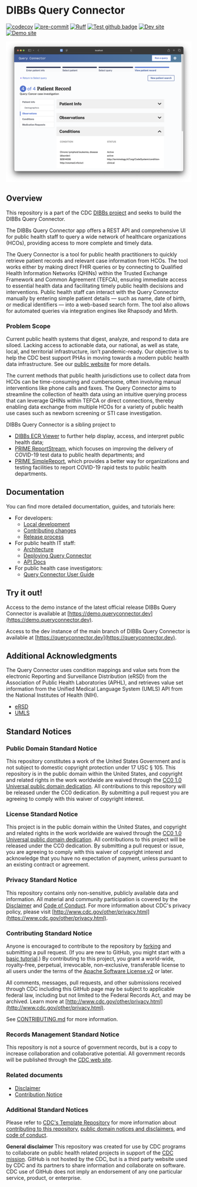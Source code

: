 # DIBBs Query Connector

[![codecov](https://codecov.io/gh/CDCgov/dibbs-query-connector/branch/main/graph/badge.svg)](https://codecov.io/gh/CDCgov/dibbs-query-connector)
[![pre-commit](https://img.shields.io/badge/pre--commit-enabled-brightgreen?logo=pre-commit)](https://github.com/pre-commit/pre-commit)
[![Ruff](https://img.shields.io/endpoint?url=https://raw.githubusercontent.com/astral-sh/ruff/main/assets/badge/v2.json)](https://github.com/astral-sh/ruff)
[![Test github badge](https://img.shields.io/github/actions/workflow/status/CDCgov/dibbs-query-connector/ci.yaml
)](https://github.com/CDCgov/dibbs-query-connector/actions/workflows/ci.yaml)
[![Dev site](https://img.shields.io/website?url=https%3A%2F%2Fqueryconnector.dev&label=queryconnector.dev)](https://queryconnector.dev)
[![Demo site](https://img.shields.io/website?url=https%3A%2F%2Fdemo.queryconnector.dev&label=demo.queryconnector.dev)](https://demo.queryconnector.dev)


![Query Connector Screenshot](./docs/images/query-connector-screenshot.png)

## Overview

This repository is a part of the CDC [DIBBs project](https://cdcgov.github.io/dibbs-site/) and seeks to build the DIBBs Query Connector.

The DIBBs Query Connector app offers a REST API and comprehensive UI for public health staff to query a wide network of healthcare organizations (HCOs), providing access to more complete and timely data.

The Query Connector is a tool for public health practitioners to quickly retrieve patient records and relevant case information from HCOs. The tool works either by making direct FHIR queries or by connecting to Qualified Health Information Networks (QHINs) within the Trusted Exchange Framework and Common Agreement (TEFCA), ensuring immediate access to essential health data and facilitating timely public health decisions and interventions. Public health staff can interact with the Query Connector manually by entering simple patient details — such as name, date of birth, or medical identifiers — into a web-based search form. The tool also allows for automated queries via integration engines like Rhapsody and Mirth.

### Problem Scope

Current public health systems that digest, analyze, and respond to data are siloed. Lacking access to actionable data, our national, as well as state, local, and territorial infrastructure, isn’t pandemic-ready. Our objective is to help the CDC best support PHAs in moving towards a modern public health data infrastructure. See our [public website](https://cdcgov.github.io/dibbs-site/) for more details.

The current methods that public health jurisdictions use to collect data from HCOs can be time-consuming and cumbersome, often involving manual interventions like phone calls and faxes. The Query Connector aims to streamline the collection of health data using an intuitive querying process that can leverage QHINs within TEFCA or direct connections, thereby enabling data exchange from multiple HCOs for a variety of public health use cases such as newborn screening or STI case investigation.

DIBBs Query Connector is a sibling project to

- [DIBBs ECR Viewer](https://github.com/CDCgov/dibbs-ecr-viewer/) to further help display, access, and interpret public health data;
- [PRIME ReportStream](https://reportstream.cdc.gov), which focuses on improving the delivery of COVID-19 test data to public health departments; and
- [PRIME SimpleReport](https://simplereport.gov), which provides a better way for organizations and testing facilities to report COVID-19 rapid tests to public health departments.

## Documentation

You can find more detailed documentation, guides, and tutorials here:

- For developers:
    - [Local development](docs/development.md)
    - [Contributing changes](docs/contributing.md)
    - [Release process](docs/release.md)
- For public health IT staff:
    - [Architecture](docs/architecture.md)
    - [Deploying Query Connector](docs/deployment.md)
    - [API Docs](docs/api.md)
- For public health case investigators: 
    - [Query Connector User Guide](docs/user_guide.md)

## Try it out!

Access to the demo instance of the latest official release DIBBs Query Connector is available at [https://demo.queryconnector.dev](https://demo.queryconnector.dev).

Access to the dev instance of the main branch of DIBBs Query Connector is available at [https://queryconnector.dev](https://queryconnector.dev).

## Additional Acknowledgments

The Query Connector uses condition mappings and value sets from the electronic Reporting and Surveillance Distribution (eRSD) from the Association of Public Health Laboratories (APHL), and retrieves value set information from the Unified Medical Language System (UMLS) API from the National Institutes of Health (NIH).

- [eRSD](https://ecr.aimsplatform.org/ehr-implementers/triggering/)
- [UMLS](https://www.nlm.nih.gov/research/umls/index.html)

## Standard Notices

### Public Domain Standard Notice

This repository constitutes a work of the United States Government and is not
subject to domestic copyright protection under 17 USC § 105. This repository is in
the public domain within the United States, and copyright and related rights in
the work worldwide are waived through the [CC0 1.0 Universal public domain dedication](https://creativecommons.org/publicdomain/zero/1.0/).
All contributions to this repository will be released under the CC0 dedication. By
submitting a pull request you are agreeing to comply with this waiver of
copyright interest.

### License Standard Notice

This project is in the public domain within the United States, and copyright and
related rights in the work worldwide are waived through the [CC0 1.0 Universal public domain dedication](https://creativecommons.org/publicdomain/zero/1.0/).
All contributions to this project will be released under the CC0 dedication. By
submitting a pull request or issue, you are agreeing to comply with this waiver
of copyright interest and acknowledge that you have no expectation of payment,
unless pursuant to an existing contract or agreement.

### Privacy Standard Notice

This repository contains only non-sensitive, publicly available data and
information. All material and community participation is covered by the
[Disclaimer](docs/disclaimer.md)
and [Code of Conduct](https://github.com/CDCgov/template/blob/master/code-of-conduct.md).
For more information about CDC's privacy policy, please visit [http://www.cdc.gov/other/privacy.html](https://www.cdc.gov/other/privacy.html).

### Contributing Standard Notice

Anyone is encouraged to contribute to the repository by [forking](https://help.github.com/articles/fork-a-repo)
and submitting a pull request. (If you are new to GitHub, you might start with a
[basic tutorial](https://help.github.com/articles/set-up-git).) By contributing
to this project, you grant a world-wide, royalty-free, perpetual, irrevocable,
non-exclusive, transferable license to all users under the terms of the
[Apache Software License v2](http://www.apache.org/licenses/LICENSE-2.0.html) or
later.

All comments, messages, pull requests, and other submissions received through
CDC including this GitHub page may be subject to applicable federal law, including but not limited to the Federal Records Act, and may be archived. Learn more at [http://www.cdc.gov/other/privacy.html](http://www.cdc.gov/other/privacy.html).

See [CONTRIBUTING.md](docs/contributing.md) for more information.

### Records Management Standard Notice

This repository is not a source of government records, but is a copy to increase
collaboration and collaborative potential. All government records will be
published through the [CDC web site](http://www.cdc.gov).

### Related documents

- [Disclaimer](docs/disclaimer.md)
- [Contribution Notice](docs/contributing.md)

### Additional Standard Notices

Please refer to [CDC&#39;s Template Repository](https://github.com/CDCgov/template)
for more information about [contributing to this repository](https://github.com/CDCgov/template/blob/master/CONTRIBUTING.md),
[public domain notices and disclaimers](https://github.com/CDCgov/template/blob/master/DISCLAIMER.md),
and [code of conduct](https://github.com/CDCgov/template/blob/master/code-of-conduct.md).

**General disclaimer** This repository was created for use by CDC programs to collaborate on public health related projects in support of the [CDC mission](https://www.cdc.gov/about/organization/mission.htm). GitHub is not hosted by the CDC, but is a third party website used by CDC and its partners to share information and collaborate on software. CDC use of GitHub does not imply an endorsement of any one particular service, product, or enterprise.